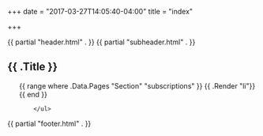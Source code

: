 +++
date = "2017-03-27T14:05:40-04:00"
title = "index"

+++

{{ partial "header.html" . }}
{{ partial "subheader.html" . }}

<section id="main">
  <div>
   <h1 id="title">{{ .Title }}</h1>
        <ul id="list">
            {{ range where .Data.Pages "Section" "subscriptions" }}
                {{ .Render "li"}}
            {{ end }}

        </ul>
  </div>
</section>

{{ partial "footer.html" . }}

